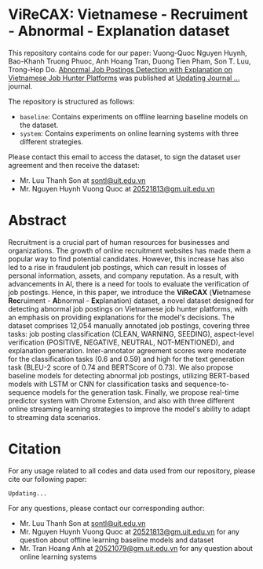 # ViReCAX: Vietnamese - Recruiment - Abnormal - Explanation dataset

This repository contains code for our paper: Vuong-Quoc Nguyen Huynh, Bao-Khanh Truong Phuoc, Anh Hoang Tran, Duong Tien Pham, Son T. Luu, Trong-Hop Do. [Abnormal Job Postings Detection with Explanation on Vietnamese Job Hunter Platforms](https://arxiv.org/) was published at [Updating Journal ...](https://arxiv.org/) journal.

The repository is structured as follows:
  - `baseline`: Contains experiments on offline learning baseline models on the dataset.
  - `system`: Contains experiments on online learning systems with three different strategies.

Please contact this email to access the dataset, to sign the dataset user agreement and then receive the dataset:
  - Mr. Luu Thanh Son at sontl@uit.edu.vn
  - Mr. Nguyen Huynh Vuong Quoc at 20521813@gm.uit.edu.vn

# Abstract
Recruitment is a crucial part of human resources for businesses and organizations. The growth of online recruitment websites has made them a popular way to find potential candidates. However, this increase has also led to a rise in fraudulent job postings, which can result in losses of personal information, assets, and company reputation. As a result, with advancements in AI, there is a need for tools to evaluate the verification of job postings. Hence, in this paper, we introduce the **ViReCAX** (**Vi**etnamese **Rec**ruiment - **A**bnormal - **Ex**planation) dataset, a novel dataset designed for detecting abnormal job postings on Vietnamese job hunter platforms, with an emphasis on providing explanations for the model's decisions. The dataset comprises 12,054 manually annotated job postings, covering three tasks: job posting classification (CLEAN, WARNING, SEEDING), aspect-level verification (POSITIVE, NEGATIVE, NEUTRAL, NOT-MENTIONED), and explanation generation. Inter-annotator agreement scores were moderate for the classification tasks (0.6 and 0.59) and high for the text generation task (BLEU-2 score of 0.74 and BERTScore of 0.73). We also propose baseline models for detecting abnormal job postings, utilizing BERT-based models with LSTM or CNN for classification tasks and sequence-to-sequence models for the generation task. Finally, we propose real-time predictor system with Chrome Extension, and also with three different online streaming learning strategies to improve the model's ability to adapt to streaming data scenarios.

# Citation
For any usage related to all codes and data used from our repository, please cite our following paper:
```
Updating...
```

For any questions, please contact our corresponding author:
  - Mr. Luu Thanh Son at sontl@uit.edu.vn
  - Mr. Nguyen Huynh Vuong Quoc at 20521813@gm.uit.edu.vn for any question about offline learning baseline models and dataset
  - Mr. Tran Hoang Anh at 20521079@gm.uit.edu.vn for any question about online learning systems
